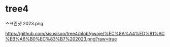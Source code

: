 # tree4

스크린샷 2023.png

https://github.com/sisusisoo/tree4/blob/gwaje/%EC%8A%A4%ED%81%AC%EB%A6%B0%EC%83%B7%202023.png?raw=true
